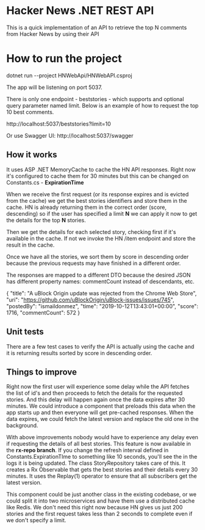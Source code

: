 # Hacker News .NET REST API

This is a quick implementation of an API to retrieve the top N comments from Hacker News by using their API

# How to run the project

dotnet run --project HNWebApi/HNWebAPI.csproj 

The app will be listening on port 5037.

There is only one endpoint - beststories - which supports and optional query parameter named limit. Below is an example of how to request the top 10 best comments.

http://localhost:5037/beststories?limit=10

Or use Swagger UI:
http://localhost:5037/swagger

## How it works

It uses ASP .NET MemoryCache to cache the HN API responses. Right now it's configured to cache them for 30 minutes but this can be changed on Constants.cs - **ExpirationTime**

When we receive the first request (or its response expires and is evicted from the cache) we get the best stories identifiers and store them in the cache. HN is already returning them in the correct order (score, descending) so if the user has specified a limit **N** we can apply it now to get the details for the top **N** stories.

Then we get the details for each selected story, checking first if it's available in the cache. If not we invoke the HN /item endpoint and store the result in the cache.

Once we have all the stories, we sort them by score in descending order because the previous requests may have finished in a different order.

The responses are mapped to a different DTO because the desired JSON has different property names: commentCount instead of descendants, etc.

{
    "title": "A uBlock Origin update was rejected from the Chrome Web Store",
    "uri": "https://github.com/uBlockOrigin/uBlock-issues/issues/745",
    "postedBy": "ismaildonmez",
    "time": "2019-10-12T13:43:01+00:00",
    "score": 1716,
    "commentCount": 572
}

## Unit tests

There are a few test cases to verify the API is actually using the cache and it is returning results sorted by score in descending order.

## Things to improve

Right now the first user will experience some delay while the API fetches the list of id's and then proceeds to fetch the details for the requested stories. And this delay will happen again once the data expires after 30 minutes.
We could introduce a component that preloads this data when the app starts up and then everyone will get pre-cached responses.
When the data expires, we could fetch the latest version and replace the old one in the background.

With above improvements nobody would have to experience any delay even if requesting the details of all best stories.
This feature is now available in the **rx-repo branch**. If you change the refresh interval defined in Constants.ExpirationTIme to something like 10 seconds, you'll see the in the logs it is being updated.
The class StoryRepository takes care of this. It creates a Rx Observable that gets the best stories and their details every 30 minutes. It uses the Replay(1) operator to ensure that all subscribers get the latest version.

This component could be just another class in the existing codebase, or we could split it into two microservices and have them use a distributed cache like Redis.  We don't need this right now because HN gives us just 200 stories and the first request takes less than 2 seconds to complete even if we don't specify a limit.
